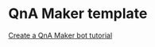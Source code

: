 # QnA Maker template

[Create a QnA Maker bot tutorial](https://medium.com/@k.giguz/end-to-end-chatbot-creation-in-node-js-with-bot-framework-v4-qna-maker-1f3a396a387d)
